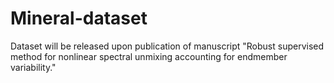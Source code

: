 # Mineral-dataset
Dataset will be released upon publication of manuscript "Robust supervised method for nonlinear spectral
unmixing accounting for endmember variability."
